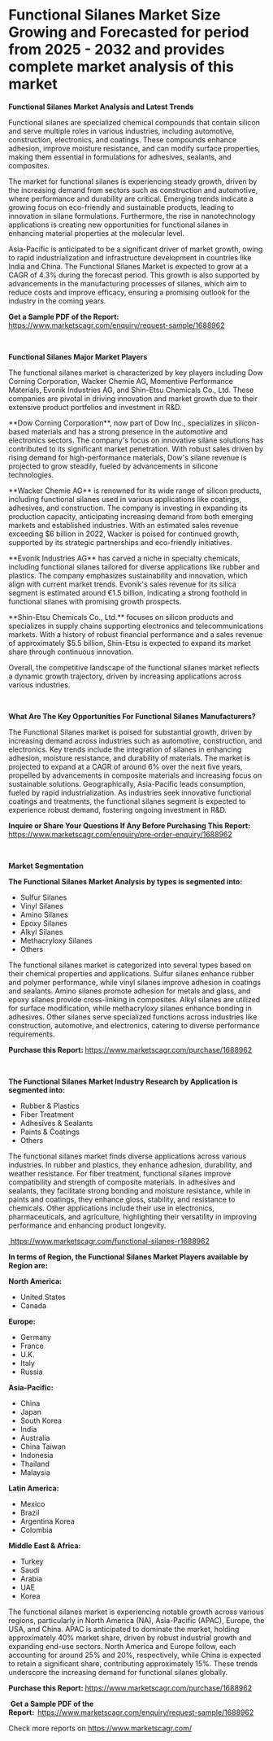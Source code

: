 <p><h1>Functional Silanes Market Size Growing and Forecasted for period from 2025 - 2032 and provides complete market analysis of this market</h1></p><p><strong>Functional Silanes Market Analysis and Latest Trends</strong></p>
<p><p>Functional silanes are specialized chemical compounds that contain silicon and serve multiple roles in various industries, including automotive, construction, electronics, and coatings. These compounds enhance adhesion, improve moisture resistance, and can modify surface properties, making them essential in formulations for adhesives, sealants, and composites. </p><p>The market for functional silanes is experiencing steady growth, driven by the increasing demand from sectors such as construction and automotive, where performance and durability are critical. Emerging trends indicate a growing focus on eco-friendly and sustainable products, leading to innovation in silane formulations. Furthermore, the rise in nanotechnology applications is creating new opportunities for functional silanes in enhancing material properties at the molecular level.</p><p>Asia-Pacific is anticipated to be a significant driver of market growth, owing to rapid industrialization and infrastructure development in countries like India and China. The Functional Silanes Market is expected to grow at a CAGR of 4.3% during the forecast period. This growth is also supported by advancements in the manufacturing processes of silanes, which aim to reduce costs and improve efficacy, ensuring a promising outlook for the industry in the coming years.</p></p>
<p><strong>Get a Sample PDF of the Report:&nbsp;</strong> <a href="https://www.marketscagr.com/enquiry/request-sample/1688962?utm_campaign=1948&utm_medium=2&utm_source=Github&utm_content=ia&utm_term=31032025&utm_id=functional-silanes">https://www.marketscagr.com/enquiry/request-sample/1688962</a></p>
<p>&nbsp;</p>
<p><strong>Functional Silanes Major Market Players</strong></p>
<p><p>The functional silanes market is characterized by key players including Dow Corning Corporation, Wacker Chemie AG, Momentive Performance Materials, Evonik Industries AG, and Shin-Etsu Chemicals Co., Ltd. These companies are pivotal in driving innovation and market growth due to their extensive product portfolios and investment in R&D.</p><p>**Dow Corning Corporation**, now part of Dow Inc., specializes in silicon-based materials and has a strong presence in the automotive and electronics sectors. The company's focus on innovative silane solutions has contributed to its significant market penetration. With robust sales driven by rising demand for high-performance materials, Dow's silane revenue is projected to grow steadily, fueled by advancements in silicone technologies.</p><p>**Wacker Chemie AG** is renowned for its wide range of silicon products, including functional silanes used in various applications like coatings, adhesives, and construction. The company is investing in expanding its production capacity, anticipating increasing demand from both emerging markets and established industries. With an estimated sales revenue exceeding $6 billion in 2022, Wacker is poised for continued growth, supported by its strategic partnerships and eco-friendly initiatives.</p><p>**Evonik Industries AG** has carved a niche in specialty chemicals, including functional silanes tailored for diverse applications like rubber and plastics. The company emphasizes sustainability and innovation, which align with current market trends. Evonik's sales revenue for its silica segment is estimated around €1.5 billion, indicating a strong foothold in functional silanes with promising growth prospects.</p><p>**Shin-Etsu Chemicals Co., Ltd.** focuses on silicon products and specializes in supply chains supporting electronics and telecommunications markets. With a history of robust financial performance and a sales revenue of approximately $5.5 billion, Shin-Etsu is expected to expand its market share through continuous innovation.</p><p>Overall, the competitive landscape of the functional silanes market reflects a dynamic growth trajectory, driven by increasing applications across various industries.</p></p>
<p>&nbsp;</p>
<p><strong>What Are The Key Opportunities For Functional Silanes Manufacturers?</strong></p>
<p><p>The Functional Silanes market is poised for substantial growth, driven by increasing demand across industries such as automotive, construction, and electronics. Key trends include the integration of silanes in enhancing adhesion, moisture resistance, and durability of materials. The market is projected to expand at a CAGR of around 6% over the next five years, propelled by advancements in composite materials and increasing focus on sustainable solutions. Geographically, Asia-Pacific leads consumption, fueled by rapid industrialization. As industries seek innovative functional coatings and treatments, the functional silanes segment is expected to experience robust demand, fostering ongoing investment in R&D.</p></p>
<p><strong>Inquire or Share Your Questions If Any Before Purchasing This Report:</strong> <a href="https://www.marketscagr.com/enquiry/pre-order-enquiry/1688962?utm_campaign=1948&utm_medium=2&utm_source=Github&utm_content=ia&utm_term=31032025&utm_id=functional-silanes">https://www.marketscagr.com/enquiry/pre-order-enquiry/1688962</a></p>
<p>&nbsp;</p>
<p><strong>Market Segmentation</strong></p>
<p><strong>The Functional Silanes Market Analysis by types is segmented into:</strong></p>
<p><ul><li>Sulfur Silanes</li><li>Vinyl Silanes</li><li>Amino Silanes</li><li>Epoxy Silanes</li><li>Alkyl Silanes</li><li>Methacryloxy Silanes</li><li>Others</li></ul></p>
<p><p>The functional silanes market is categorized into several types based on their chemical properties and applications. Sulfur silanes enhance rubber and polymer performance, while vinyl silanes improve adhesion in coatings and sealants. Amino silanes promote adhesion for metals and glass, and epoxy silanes provide cross-linking in composites. Alkyl silanes are utilized for surface modification, while methacryloxy silanes enhance bonding in adhesives. Other silanes serve specialized functions across industries like construction, automotive, and electronics, catering to diverse performance requirements.</p></p>
<p><strong>Purchase this Report:&nbsp;</strong><a href="https://www.marketscagr.com/purchase/1688962?utm_campaign=1948&utm_medium=2&utm_source=Github&utm_content=ia&utm_term=31032025&utm_id=functional-silanes">https://www.marketscagr.com/purchase/1688962</a></p>
<p>&nbsp;</p>
<p><strong>The Functional Silanes Market Industry Research by Application is segmented into:</strong></p>
<p><ul><li>Rubber & Plastics</li><li>Fiber Treatment</li><li>Adhesives & Sealants</li><li>Paints & Coatings</li><li>Others</li></ul></p>
<p><p>The functional silanes market finds diverse applications across various industries. In rubber and plastics, they enhance adhesion, durability, and weather resistance. For fiber treatment, functional silanes improve compatibility and strength of composite materials. In adhesives and sealants, they facilitate strong bonding and moisture resistance, while in paints and coatings, they enhance gloss, stability, and resistance to chemicals. Other applications include their use in electronics, pharmaceuticals, and agriculture, highlighting their versatility in improving performance and enhancing product longevity.</p></p>
<p><a href="https://www.marketscagr.com/functional-silanes-r1688962?utm_campaign=1948&utm_medium=2&utm_source=Github&utm_content=ia&utm_term=31032025&utm_id=functional-silanes">&nbsp;https://www.marketscagr.com/functional-silanes-r1688962</a></p>
<p><strong>In terms of Region, the Functional Silanes Market Players available by Region are:</strong></p>
<p>
    <p> <strong> North America: </strong>
        <ul>
            <li>United States</li>
            <li>Canada</li>
        </ul>
        </p> 
    <p> <strong> Europe: </strong>
        <ul>
            <li>Germany</li>
            <li>France</li>
            <li>U.K.</li>
            <li>Italy</li>
            <li>Russia</li>
        </ul>
        </p> 
    <p> <strong> Asia-Pacific: </strong>
        <ul>
            <li>China</li>
            <li>Japan</li>
            <li>South Korea</li>
            <li>India</li>
            <li>Australia</li>
            <li>China Taiwan</li>
            <li>Indonesia</li>
            <li>Thailand</li>
            <li>Malaysia</li>
        </ul>
        </p> 
    <p> <strong> Latin America: </strong>
        <ul>
            <li>Mexico</li>
            <li>Brazil</li>
            <li>Argentina Korea</li>
            <li>Colombia</li>
        </ul>
        </p> 
    <p> <strong> Middle East & Africa: </strong>
        <ul>
            <li>Turkey</li>
            <li>Saudi</li>
            <li>Arabia</li>
            <li>UAE</li>
            <li>Korea</li>
        </ul>
    </p>
    </p>
<p><p>The functional silanes market is experiencing notable growth across various regions, particularly in North America (NA), Asia-Pacific (APAC), Europe, the USA, and China. APAC is anticipated to dominate the market, holding approximately 40% market share, driven by robust industrial growth and expanding end-use sectors. North America and Europe follow, each accounting for around 25% and 20%, respectively, while China is expected to retain a significant share, contributing approximately 15%. These trends underscore the increasing demand for functional silanes globally.</p></p>
<p><strong>Purchase this Report: </strong><a href="https://www.marketscagr.com/purchase/1688962?utm_campaign=1948&utm_medium=2&utm_source=Github&utm_content=ia&utm_term=31032025&utm_id=functional-silanes">https://www.marketscagr.com/purchase/1688962</a></p>
<p>&nbsp;<strong>Get a Sample PDF of the Report:&nbsp;&nbsp;</strong><a href="https://www.marketscagr.com/enquiry/request-sample/1688962?utm_campaign=1948&utm_medium=2&utm_source=Github&utm_content=ia&utm_term=31032025&utm_id=functional-silanes">https://www.marketscagr.com/enquiry/request-sample/1688962</a></p>
<p><strong></strong></p>
<p>Check more reports on <a href="https://www.marketscagr.com/?utm_campaign=1948&utm_medium=2&utm_source=Github&utm_content=ia&utm_term=31032025&utm_id=functional-silanes">https://www.marketscagr.com/</a></p>
